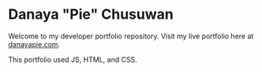 # Danaya "Pie" Chusuwan

Welcome to my developer portfolio repository. Visit my live portfolio here at
[danayapie.com](https://www.danayapie.com).

This portfolio used JS, HTML, and CSS.
